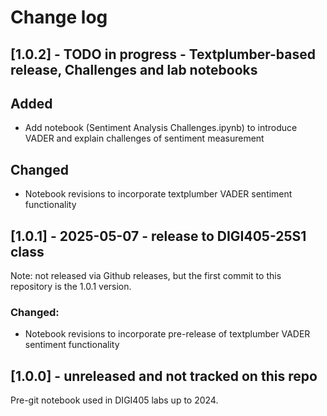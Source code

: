 # Change log

## [1.0.2] - TODO in progress - Textplumber-based release, Challenges and lab notebooks

## Added

- Add notebook (Sentiment Analysis Challenges.ipynb) to introduce VADER and explain challenges of sentiment measurement

## Changed

- Notebook revisions to incorporate textplumber VADER sentiment functionality

## [1.0.1] - 2025-05-07 - release to DIGI405-25S1 class

Note: not released via Github releases, but the first commit to this repository is the 1.0.1 version. 

### Changed:

- Notebook revisions to incorporate pre-release of textplumber VADER sentiment functionality

## [1.0.0] - unreleased and not tracked on this repo

Pre-git notebook used in DIGI405 labs up to 2024.